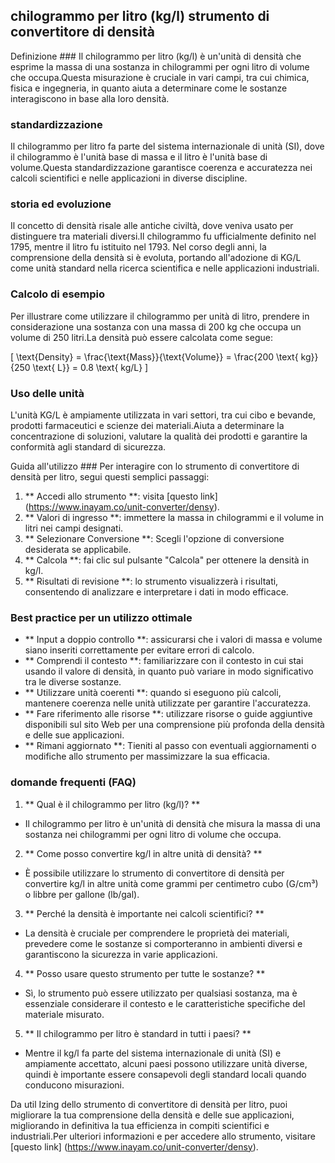 ## chilogrammo per litro (kg/l) strumento di convertitore di densità

Definizione ###
Il chilogrammo per litro (kg/l) è un'unità di densità che esprime la massa di una sostanza in chilogrammi per ogni litro di volume che occupa.Questa misurazione è cruciale in vari campi, tra cui chimica, fisica e ingegneria, in quanto aiuta a determinare come le sostanze interagiscono in base alla loro densità.

### standardizzazione
Il chilogrammo per litro fa parte del sistema internazionale di unità (SI), dove il chilogrammo è l'unità base di massa e il litro è l'unità base di volume.Questa standardizzazione garantisce coerenza e accuratezza nei calcoli scientifici e nelle applicazioni in diverse discipline.

### storia ed evoluzione
Il concetto di densità risale alle antiche civiltà, dove veniva usato per distinguere tra materiali diversi.Il chilogrammo fu ufficialmente definito nel 1795, mentre il litro fu istituito nel 1793. Nel corso degli anni, la comprensione della densità si è evoluta, portando all'adozione di KG/L come unità standard nella ricerca scientifica e nelle applicazioni industriali.

### Calcolo di esempio
Per illustrare come utilizzare il chilogrammo per unità di litro, prendere in considerazione una sostanza con una massa di 200 kg che occupa un volume di 250 litri.La densità può essere calcolata come segue:

\[ \text{Density} = \frac{\text{Mass}}{\text{Volume}} = \frac{200 \text{ kg}}{250 \text{ L}} = 0.8 \text{ kg/L} \]

### Uso delle unità
L'unità KG/L è ampiamente utilizzata in vari settori, tra cui cibo e bevande, prodotti farmaceutici e scienze dei materiali.Aiuta a determinare la concentrazione di soluzioni, valutare la qualità dei prodotti e garantire la conformità agli standard di sicurezza.

Guida all'utilizzo ###
Per interagire con lo strumento di convertitore di densità per litro, segui questi semplici passaggi:
1. ** Accedi allo strumento **: visita [questo link] (https://www.inayam.co/unit-converter/densy).
2. ** Valori di ingresso **: immettere la massa in chilogrammi e il volume in litri nei campi designati.
3. ** Selezionare Conversione **: Scegli l'opzione di conversione desiderata se applicabile.
4. ** Calcola **: fai clic sul pulsante "Calcola" per ottenere la densità in kg/l.
5. ** Risultati di revisione **: lo strumento visualizzerà i risultati, consentendo di analizzare e interpretare i dati in modo efficace.

### Best practice per un utilizzo ottimale
- ** Input a doppio controllo **: assicurarsi che i valori di massa e volume siano inseriti correttamente per evitare errori di calcolo.
- ** Comprendi il contesto **: familiarizzare con il contesto in cui stai usando il valore di densità, in quanto può variare in modo significativo tra le diverse sostanze.
- ** Utilizzare unità coerenti **: quando si eseguono più calcoli, mantenere coerenza nelle unità utilizzate per garantire l'accuratezza.
- ** Fare riferimento alle risorse **: utilizzare risorse o guide aggiuntive disponibili sul sito Web per una comprensione più profonda della densità e delle sue applicazioni.
- ** Rimani aggiornato **: Tieniti al passo con eventuali aggiornamenti o modifiche allo strumento per massimizzare la sua efficacia.

### domande frequenti (FAQ)

1. ** Qual è il chilogrammo per litro (kg/l)? **
- Il chilogrammo per litro è un'unità di densità che misura la massa di una sostanza nei chilogrammi per ogni litro di volume che occupa.

2. ** Come posso convertire kg/l in altre unità di densità? **
- È possibile utilizzare lo strumento di convertitore di densità per convertire kg/l in altre unità come grammi per centimetro cubo (G/cm³) o libbre per gallone (lb/gal).

3. ** Perché la densità è importante nei calcoli scientifici? **
- La densità è cruciale per comprendere le proprietà dei materiali, prevedere come le sostanze si comporteranno in ambienti diversi e garantiscono la sicurezza in varie applicazioni.

4. ** Posso usare questo strumento per tutte le sostanze? **
- Sì, lo strumento può essere utilizzato per qualsiasi sostanza, ma è essenziale considerare il contesto e le caratteristiche specifiche del materiale misurato.

5. ** Il chilogrammo per litro è standard in tutti i paesi? **
- Mentre il kg/l fa parte del sistema internazionale di unità (SI) e ampiamente accettato, alcuni paesi possono utilizzare unità diverse, quindi è importante essere consapevoli degli standard locali quando conducono misurazioni.

Da util Izing dello strumento di convertitore di densità per litro, puoi migliorare la tua comprensione della densità e delle sue applicazioni, migliorando in definitiva la tua efficienza in compiti scientifici e industriali.Per ulteriori informazioni e per accedere allo strumento, visitare [questo link] (https://www.inayam.co/unit-converter/densy).
